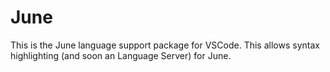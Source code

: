 # June

This is the June language support package for VSCode. This allows syntax highlighting (and soon an Language Server) for June.
